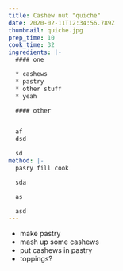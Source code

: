 ```yaml
---
title: Cashew nut "quiche"
date: 2020-02-11T12:34:56.789Z
thumbnail: quiche.jpg
prep_time: 10
cook_time: 32
ingredients: |-
  #### one

  * cashews
  * pastry
  * other stuff
  * yeah

  #### other


  af
  dsd

  sd
method: |-
  pasry fill cook

  sda

  as

  asd
---
```


 - make pastry
 - mash up some cashews 
-  put cashews in pastry
-  toppings?